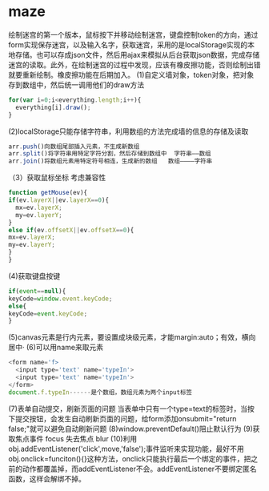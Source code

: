 # maze
绘制迷宫的第一个版本，鼠标按下并移动绘制迷宫，键盘控制token的方向，通过form实现保存迷宫，以及输入名字，获取迷宫，采用的是localStorage实现的本地存储。也可以存成json文件，然后用ajax来模拟从后台获取json数据，完成存储迷宫的读取。此外，在绘制迷宫的过程中发现，应该有橡皮擦功能，否则绘制出错就要重新绘制。橡皮擦功能在后期加入。
(1)自定义墙对象，token对象，把对象存到数组中，然后统一调用他们的draw方法
``` javascript
for(var i=0;i<everything.length;i++){
  everything[i].draw();
}
```
(2)localStorage只能存储字符串，利用数组的方法完成墙的信息的存储及读取
```javascript
arr.push()向数组尾部插入元素，不生成新数组
arr.split()将字符串用特定字符分割，然后存储到数组中  字符串——数组
arr.join()将数组元素用特定符号相连，生成新的数组   数组————字符串
```
（3）获取鼠标坐标 考虑兼容性
```javascript
function getMouse(ev){
if(ev.layerX||ev.layerX==0){
  mx=ev.layerX;
  my=ev.layerY;
}
else if(ev.offsetX||ev.offsetX==0){
mx=ev.layerX;
my=ev.layerY;
}
}
```
(4)获取键盘按键
```javascript
if(event==null){
keyCode=window.event.keyCode;
else{
keyCode=event.keyCode;
}
```
(5)canvas元素是行内元素，要设置成块级元素，才能margin:auto；有效，横向居中·
(6)可以用name来取元素
```javascript
<form name='f>
  <input type='text' name='typeIn'>
  <input type='text' name='typeIn'>
</form>
document.f.typeIn------是个数组，数组元素为两个input标签
```
(7)表单自动提交，刷新页面的问题
当表单中只有一个type=text的标签时，当按下提交按钮，会发生自动刷新页面的问题，给form添加onsubmit="return false;"就可以避免自动刷新问题
(8)window.preventDefault()阻止默认行为
(9)获取焦点事件 focus
  失去焦点 blur
(10)利用obj.addEventListener('click',move,'false');事件监听来实现功能，最好不用obj.onclick=funciton(){}这种方法，onclick只能执行最后一个绑定的事件，把之前的动作都覆盖掉，而addEventListener不会。addEventListener不要绑定匿名函数，这样会解绑不掉。

